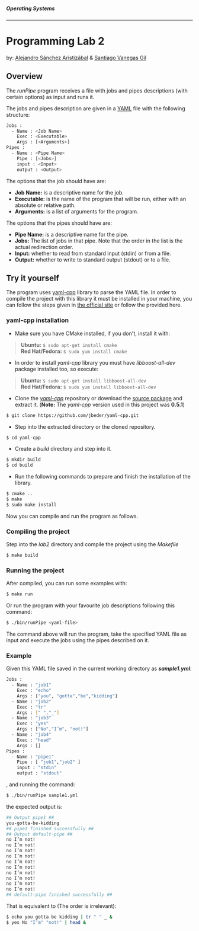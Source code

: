 ##### Operating Systems
---
# Programming Lab 2
by: [Alejandro Sánchez Aristizábal] & [Santiago Vanegas Gil]

## Overview

The *runPipe* program receives a file with jobs and pipes descriptions
(with certain options) as input and runs it.

The jobs and pipes description are given in a [YAML] file with the following
structure:

```sh
Jobs :
  - Name : <Job Name>
    Exec : <Executable>
    Args : [<Arguments>]
Pipes :
  - Name : <Pipe Name>
    Pipe : [<Jobs>]
    input : <Input>
    output : <Output>
```

The options that the job should have are:

- **Job Name:** is a descriptive name for the job.
- **Executable:** is the name of the program that will be run, either with an
absolute or relative path.
- **Arguments:** is a list of arguments for the program.

The options that the pipes should have are:

- **Pipe Name:** is a descriptive name for the pipe.
- **Jobs:** The list of jobs in that pipe. Note that the order in the list is
the actual redirection order.
- **Input:** whether to read from standard input (stdin) or from a file.
- **Output:** whether to write to standard output (stdout) or to a file.

## Try it yourself
The program uses [yaml-cpp] library to parse the YAML file. In order to compile
the project with this library it must be installed in your machine, you can
follow the steps given in [the official site] or follow the provided here.

### yaml-cpp installation
- Make sure you have CMake installed, if you don't, install it with:
> **Ubuntu:** `$ sudo apt-get install cmake`<br />
> **Red Hat/Fedora:** `$ sudo yum install cmake`

- In order to install *yaml-cpp* library you must have *libboost-all-dev*
package installed too, so execute:
> **Ubuntu:** `$ sudo apt-get install libboost-all-dev`<br />
> **Red Hat/Fedora:** `$ sudo yum install libboost-all-dev`

- Clone the *[yaml-cpp]* repository or download the [source package] and
extract it.
(**Note:** The *yaml-cpp* version used in this project was **0.5.1**)
```sh
$ git clone https://github.com/jbeder/yaml-cpp.git
```
- Step into the extracted directory or the cloned repository.
```sh
$ cd yaml-cpp
```
- Create a *build* directory and step into it.
```sh
$ mkdir build
$ cd build
```
- Run the following commands to prepare and finish the installation of the
library.
```sh
$ cmake ..
$ make
$ sudo make install
```

Now you can compile and run the program as follows.

### Compiling the project
Step into the *lab2* directory and compile the project using the *Makefile*
```sh
$ make build
```
### Running the project
After compiled, you can run some examples with:
```sh
$ make run
```
Or run the program with your favourite job descriptions following this command:
```sh
$ ./bin/runPipe <yaml-file>
```
The command above will run the program, take the specified YAML file as
input and execute the jobs using the pipes described on it.

### Example
Given this YAML file saved in the current working directory as
__*sample1.yml*__:
```sh
Jobs :
  - Name : "job1"
    Exec : "echo"
    Args : ["you", "gotta","be","kidding"]
  - Name : "job2"
    Exec : "tr"
    Args : [" ","_"]
  - Name : "job3"
    Exec : "yes"
    Args : ["No","I’m", "not!"]
  - Name : "job4"
    Exec : "head"
    Args : []
Pipes :
  - Name : "pipe1"
    Pipe : [ "job1","job2" ]
    input : "stdin"
    output : "stdout"
```
, and running the command:
```sh
$ ./bin/runPipe sample1.yml
```
the expected output is:
```sh
## Output pipe1 ##
you-gotta-be-kidding
## pipe1 finished successfully ##
## Output default-pipe ##
no I’m not!
no I’m not!
no I’m not!
no I’m not!
no I’m not!
no I’m not!
no I’m not!
no I’m not!
no I’m not!
no I’m not!
## default-pipe finished successfully ##
```
That is equivalent to (The order is irrelevant):
```sh
$ echo you gotta be kidding | tr " " _ &
$ yes No "I’m" "not!" | head &
```
[Alejandro Sánchez Aristizábal]:https://github.com/ibalejandro
[Santiago Vanegas Gil]:https://github.com/svanegas
[YAML]:http://www.yaml.org/spec/1.2/spec.html
[yaml-cpp]:https://github.com/jbeder/yaml-cpp
[the official site]:https://github.com/jbeder/yaml-cpp
[source package]:https://code.google.com/p/yaml-cpp/downloads/list
